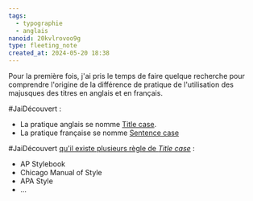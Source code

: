 ```yaml
---
tags:
  - typographie
  - anglais
nanoid: 20kvlrovoo9g
type: fleeting_note
created_at: 2024-05-20 18:38
---
```

Pour la première fois, j'ai pris le temps de faire quelque recherche pour comprendre l'origine de la différence de pratique de l'utilisation des majusques des titres en anglais et en français.

#JaiDécouvert :

- La pratique anglais se nomme [Title case](https://en.wikipedia.org/wiki/Title_case).
- La pratique française se nomme [Sentence case](https://en.wikipedia.org/wiki/Letter_case#Sentence_case) 

#JaiDécouvert [qu'il existe plusieurs règle de *Title case*](https://en.wikipedia.org/wiki/Title_case#Rules) :

- AP Stylebook
- Chicago Manual of Style
- APA Style
- ...
